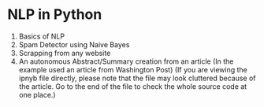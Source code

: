 # NLP in Python

1. Basics of NLP
2. Spam Detector using Naive Bayes
3. Scrapping from any website
4. An autonomous Abstract/Summary creation from an article (In the example used an article from Washington Post)
(If you are viewing the ipnyb file directly, please note that the file may look cluttered because of the article. Go to the end of the file to check the whole source code at one place.)



